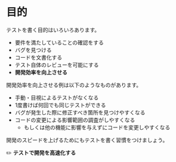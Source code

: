 # 目的
テストを書く目的はいろいろあります。

- 要件を満たしていることの確認をする
- バグを見つける
- コードを文書化する
- テスト自体のレビューを可能にする
- **開発効率を向上させる**

開発効率を向上させる例は以下のようなものがあります。

- 手動・目視によるテストがなくなる
- 1度書けば何回でも同じテストができる
- バグが発生した際に修正すべき箇所を見つけやすくなる
- コードの変更による影響範囲の調査がしやすくなる
  - もしくは他の機能に影響を与えずにコードを変更しやすくなる

開発のスピードを上げるためにもテストを書く習慣をつけましょう。

:pencil2: **テストで開発を高速化する**
